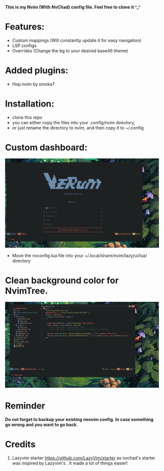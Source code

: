 **This is my Nvim (With NvChad) config file. Feel free to clone it ^_^**

# Features:

- Custom mappings (Will constantly update it for easy navigation)
- LSP configs 
- Overrides (Change the bg to your desired base46 theme)

# Added plugins:

- Hop.nvim by smoka7

# Installation:

- clone this repo
- you can either copy the files into your .config/nvim directory,
- or just rename the directory to nvim, and then copy it to ~/.config 

# Custom dashboard:


![Alt text](./images/Verum-nvim.png)

- Move the nvconfig.lua file into your ~/.local/share/nvim/lazy/ui/lua/ directory

# Clean background color for NvimTree.

![Alt text](./images/Verum-nvim2.png)

# Reminder

**Do not forget to backup your existing neovim config. In case something go wrong and you want to go back.**

# Credits

1) Lazyvim starter https://github.com/LazyVim/starter as nvchad's starter was inspired by Lazyvim's . It made a lot of things easier!
